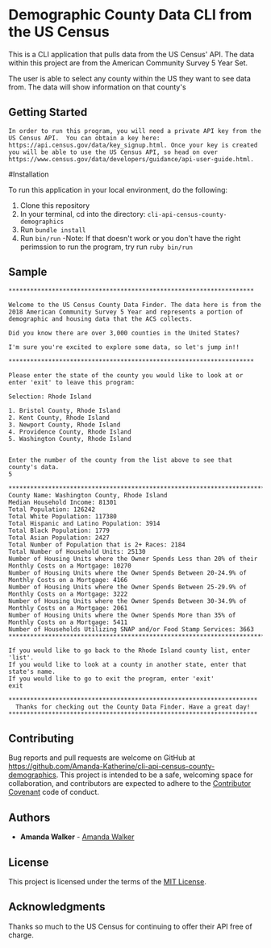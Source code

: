 # Demographic County Data CLI from the US Census
This is a CLI application that pulls data from the US Census' API.  The data within this project are from the American Community Survey 5 Year Set.  

The user is able to select any county within the US they want to see data from.  The data will show information on that county's 


## Getting Started

    In order to run this program, you will need a private API key from the US Census API.  You can obtain a key here: https://api.census.gov/data/key_signup.html. Once your key is created you will be able to use the US Census API, so head on over https://www.census.gov/data/developers/guidance/api-user-guide.html.

#Installation

To run this application in your local environment, do the following:

1. Clone this repository
2. In your terminal, cd into the directory: `cli-api-census-county-demographics`
3. Run `bundle install`
4. Run `bin/run` 
    -Note: If that doesn't work or you don't have the right perimssion to run the program, try run `ruby bin/run`

## Sample

```
********************************************************************

Welcome to the US Census County Data Finder. The data here is from the 2018 American Community Survey 5 Year and represents a portion of demographic and housing data that the ACS collects.

Did you know there are over 3,000 counties in the United States?

I'm sure you're excited to explore some data, so let's jump in!!

********************************************************************

Please enter the state of the county you would like to look at or enter 'exit' to leave this program:

Selection: Rhode Island

1. Bristol County, Rhode Island
2. Kent County, Rhode Island
3. Newport County, Rhode Island
4. Providence County, Rhode Island
5. Washington County, Rhode Island


Enter the number of the county from the list above to see that county's data.
5

**************************************************************************************************************
County Name: Washington County, Rhode Island
Median Household Income: 81301
Total Population: 126242
Total White Population: 117380
Total Hispanic and Latino Population: 3914
Total Black Population: 1779
Total Asian Population: 2427
Total Number of Population that is 2+ Races: 2184
Total Number of Household Units: 25130
Number of Housing Units where the Owner Spends Less than 20% of their Monthly Costs on a Mortgage: 10270
Number of Housing Units where the Owner Spends Between 20-24.9% of Monthly Costs on a Mortgage: 4166
Number of Housing Units where the Owner Spends Between 25-29.9% of Monthly Costs on a Mortgage: 3222
Number of Housing Units where the Owner Spends Between 30-34.9% of Monthly Costs on a Mortgage: 2061
Number of Housing Units where the Owner Spends More than 35% of Monthly Costs on a Mortgage: 5411
Number of Households Utilizing SNAP and/or Food Stamp Services: 3663
**************************************************************************************************************

If you would like to go back to the Rhode Island county list, enter 'list'.
If you would like to look at a county in another state, enter that state's name.
If you would like to go to exit the program, enter 'exit'
exit

*********************************************************************
  Thanks for checking out the County Data Finder. Have a great day!
*********************************************************************
```

## Contributing

Bug reports and pull requests are welcome on GitHub at https://github.com/Amanda-Katherine/cli-api-census-county-demographics. This project is intended to be a safe, welcoming space for collaboration, and contributors are expected to adhere to the [Contributor Covenant](contributor-covenant.org) code of conduct.

## Authors

* **Amanda Walker** - [Amanda Walker](https://github.com/Amanda-Katherine)

## License

This project is licensed under the terms of the [MIT License](http://opensource.org/licenses/MIT).

## Acknowledgments

Thanks so much to the US Census for continuing to offer their API free of charge. 